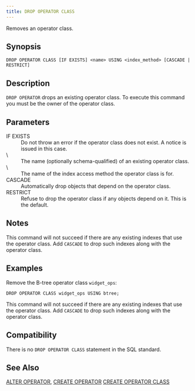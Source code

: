 ```yaml
---
title: DROP OPERATOR CLASS
---
```


<!--
Licensed to the Apache Software Foundation (ASF) under one
or more contributor license agreements.  See the NOTICE file
distributed with this work for additional information
regarding copyright ownership.  The ASF licenses this file
to you under the Apache License, Version 2.0 (the
"License"); you may not use this file except in compliance
with the License.  You may obtain a copy of the License at

  http://www.apache.org/licenses/LICENSE-2.0

Unless required by applicable law or agreed to in writing,
software distributed under the License is distributed on an
"AS IS" BASIS, WITHOUT WARRANTIES OR CONDITIONS OF ANY
KIND, either express or implied.  See the License for the
specific language governing permissions and limitations
under the License.
-->

Removes an operator class.

## Synopsis<a id="topic1__section2"></a>

``` pre
DROP OPERATOR CLASS [IF EXISTS] <name> USING <index_method> [CASCADE | RESTRICT]
```

## Description<a id="topic1__section3"></a>

`DROP OPERATOR` drops an existing operator class. To execute this command you must be the owner of the operator class.

## Parameters<a id="topic1__section4"></a>

<dt>IF EXISTS  </dt>
<dd>Do not throw an error if the operator class does not exist. A notice is issued in this case.</dd>

<dt>\<name\>   </dt>
<dd>The name (optionally schema-qualified) of an existing operator class.</dd>

<dt>\<index\_method\>   </dt>
<dd>The name of the index access method the operator class is for.</dd>

<dt>CASCADE  </dt>
<dd>Automatically drop objects that depend on the operator class.</dd>

<dt>RESTRICT  </dt>
<dd>Refuse to drop the operator class if any objects depend on it. This is the default.</dd>

## Notes

This command will not succeed if there are any existing indexes that use the operator class. Add `CASCADE` to drop such indexes along with the operator class.

## Examples<a id="topic1__section5"></a>

Remove the B-tree operator class `widget_ops`:

``` pre
DROP OPERATOR CLASS widget_ops USING btree;
```

This command will not succeed if there are any existing indexes that use the operator class. Add `CASCADE` to drop such indexes along with the operator class.

## Compatibility<a id="topic1__section6"></a>

There is no `DROP OPERATOR CLASS` statement in the SQL standard.

## See Also<a id="topic1__section7"></a>

[ALTER OPERATOR](ALTER-OPERATOR.html), [CREATE OPERATOR](CREATE-OPERATOR.html) [CREATE OPERATOR CLASS](CREATE-OPERATOR-CLASS.html)
